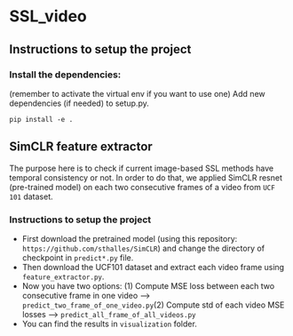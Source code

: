 # SSL_video

## Instructions to setup the project

### Install the dependencies:
(remember to activate the virtual env if you want to use one)
Add new dependencies (if needed) to setup.py.

`pip install -e .`

## SimCLR feature extractor

The purpose here is to check if current image-based SSL methods have temporal consistency or not. In order to do that, we applied SimCLR resnet (pre-trained model) on each two consecutive frames of a video from `UCF 101` dataset.

### Instructions to setup the project

- First download the pretrained model (using this repository: `https://github.com/sthalles/SimCLR`) and change the directory of checkpoint in `predict*.py` file.
- Then download the UCF101 dataset and extract each video frame using `feature_extractor.py`.
- Now you have two options: (1) Compute MSE loss between each two consecutive frame in one video --> `predict_two_frame_of_one_video.py`(2) Compute std of each video MSE losses --> `predict_all_frame_of_all_videos.py`
- You can find the results in `visualization` folder.